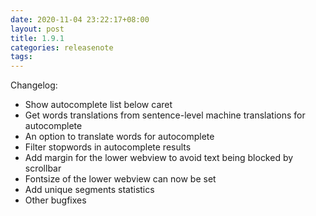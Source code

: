 ```yaml
---
date: 2020-11-04 23:22:17+08:00
layout: post
title: 1.9.1
categories: releasenote
tags: 
---
```


Changelog:

* Show autocomplete list below caret
* Get words translations from sentence-level machine translations for autocomplete
* An option to translate words for autocomplete
* Filter stopwords in autocomplete results
* Add margin for the lower webview to avoid text being blocked by scrollbar
* Fontsize of the lower webview can now be set
* Add unique segments statistics
* Other bugfixes